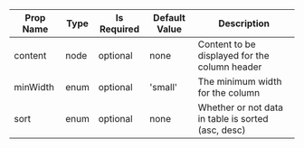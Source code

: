 <table><thead><tr><th>Prop Name</th><th>Type</th><th>Is Required</th><th>Default Value</th><th>Description</th></tr></thead><tbody><tr><td>content</td><td>node</td><td>optional</td><td>none</td><td>Content to be displayed for the column header</td></tr><tr><td>minWidth</td><td>enum</td><td>optional</td><td>'small'</td><td>The minimum width for the column</td></tr><tr><td>sort</td><td>enum</td><td>optional</td><td>none</td><td>Whether or not data in table is sorted (asc, desc)</td></tr></tbody><table>